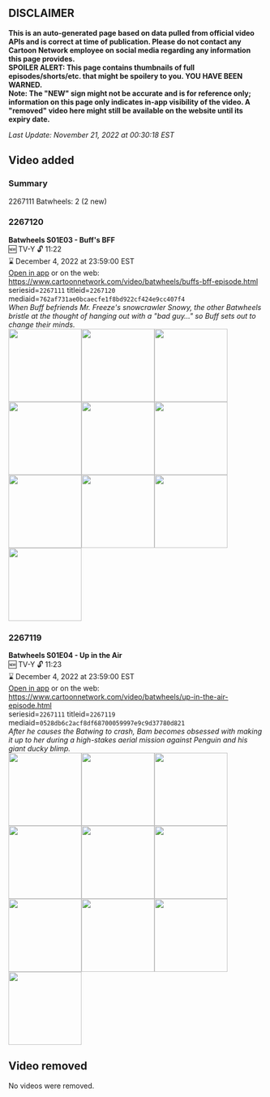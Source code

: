 ## DISCLAIMER
**This is an auto-generated page based on data pulled from official video APIs and is correct at time of publication. Please do not contact any Cartoon Network employee on social media regarding any information this page provides.**  
**SPOILER ALERT: This page contains thumbnails of full episodes/shorts/etc. that might be spoilery to you. YOU HAVE BEEN WARNED.**  
**Note: The "NEW" sign might not be accurate and is for reference only; information on this page only indicates in-app visibility of the video. A "removed" video here might still be available on the website until its expiry date.**  

_Last Update: November 21, 2022 at 00:30:18 EST_
## Video added
### Summary
2267111 Batwheels: 2 (2 new)  
### 2267120
**Batwheels S01E03 - Buff's BFF**  
🆕 TV-Y 🔓 11:22  
⌛ December 4, 2022 at 23:59:00 EST  
[Open in app](https://cnvideo.sercomkc.org/redirector.html?type=cnapp&seriesid=10000000000&titleid=2267120&mediaid=762af731ae0bcaecfe1f8bd922cf424e9cc407f4) or on the web: https://www.cartoonnetwork.com/video/batwheels/buffs-bff-episode.html  
seriesid=`2267111` titleid=`2267120` mediaid=`762af731ae0bcaecfe1f8bd922cf424e9cc407f4`  
_When Buff befriends Mr. Freeze's snowcrawler Snowy, the other Batwheels bristle at the thought of hanging out with a "bad guy…" so Buff sets out to change their minds._  
<a href="https://s3.amazonaws.com/cartoonorchestrator/2267120_001_1280x720.jpg"><img src="https://s3.amazonaws.com/cartoonorchestrator/2267120_001_640x360.jpg" height="144px" /></a><a href="https://s3.amazonaws.com/cartoonorchestrator/2267120_002_1280x720.jpg"><img src="https://s3.amazonaws.com/cartoonorchestrator/2267120_002_640x360.jpg" height="144px" /></a><a href="https://s3.amazonaws.com/cartoonorchestrator/2267120_003_1280x720.jpg"><img src="https://s3.amazonaws.com/cartoonorchestrator/2267120_003_640x360.jpg" height="144px" /></a><a href="https://s3.amazonaws.com/cartoonorchestrator/2267120_004_1280x720.jpg"><img src="https://s3.amazonaws.com/cartoonorchestrator/2267120_004_640x360.jpg" height="144px" /></a><a href="https://s3.amazonaws.com/cartoonorchestrator/2267120_005_1280x720.jpg"><img src="https://s3.amazonaws.com/cartoonorchestrator/2267120_005_640x360.jpg" height="144px" /></a><a href="https://s3.amazonaws.com/cartoonorchestrator/2267120_006_1280x720.jpg"><img src="https://s3.amazonaws.com/cartoonorchestrator/2267120_006_640x360.jpg" height="144px" /></a><a href="https://s3.amazonaws.com/cartoonorchestrator/2267120_007_1280x720.jpg"><img src="https://s3.amazonaws.com/cartoonorchestrator/2267120_007_640x360.jpg" height="144px" /></a><a href="https://s3.amazonaws.com/cartoonorchestrator/2267120_008_1280x720.jpg"><img src="https://s3.amazonaws.com/cartoonorchestrator/2267120_008_640x360.jpg" height="144px" /></a><a href="https://s3.amazonaws.com/cartoonorchestrator/2267120_009_1280x720.jpg"><img src="https://s3.amazonaws.com/cartoonorchestrator/2267120_009_640x360.jpg" height="144px" /></a><a href="https://s3.amazonaws.com/cartoonorchestrator/2267120_010_1280x720.jpg"><img src="https://s3.amazonaws.com/cartoonorchestrator/2267120_010_640x360.jpg" height="144px" /></a>
### 2267119
**Batwheels S01E04 - Up in the Air**  
🆕 TV-Y 🔓 11:23  
⌛ December 4, 2022 at 23:59:00 EST  
[Open in app](https://cnvideo.sercomkc.org/redirector.html?type=cnapp&seriesid=10000000000&titleid=2267119&mediaid=0528db6c2acf8df68700059997e9c9d37780d821) or on the web: https://www.cartoonnetwork.com/video/batwheels/up-in-the-air-episode.html  
seriesid=`2267111` titleid=`2267119` mediaid=`0528db6c2acf8df68700059997e9c9d37780d821`  
_After he causes the Batwing to crash, Bam becomes obsessed with making it up to her during a high-stakes aerial mission against Penguin and his giant ducky blimp._  
<a href="https://s3.amazonaws.com/cartoonorchestrator/2267119_001_1280x720.jpg"><img src="https://s3.amazonaws.com/cartoonorchestrator/2267119_001_640x360.jpg" height="144px" /></a><a href="https://s3.amazonaws.com/cartoonorchestrator/2267119_002_1280x720.jpg"><img src="https://s3.amazonaws.com/cartoonorchestrator/2267119_002_640x360.jpg" height="144px" /></a><a href="https://s3.amazonaws.com/cartoonorchestrator/2267119_003_1280x720.jpg"><img src="https://s3.amazonaws.com/cartoonorchestrator/2267119_003_640x360.jpg" height="144px" /></a><a href="https://s3.amazonaws.com/cartoonorchestrator/2267119_004_1280x720.jpg"><img src="https://s3.amazonaws.com/cartoonorchestrator/2267119_004_640x360.jpg" height="144px" /></a><a href="https://s3.amazonaws.com/cartoonorchestrator/2267119_005_1280x720.jpg"><img src="https://s3.amazonaws.com/cartoonorchestrator/2267119_005_640x360.jpg" height="144px" /></a><a href="https://s3.amazonaws.com/cartoonorchestrator/2267119_006_1280x720.jpg"><img src="https://s3.amazonaws.com/cartoonorchestrator/2267119_006_640x360.jpg" height="144px" /></a><a href="https://s3.amazonaws.com/cartoonorchestrator/2267119_007_1280x720.jpg"><img src="https://s3.amazonaws.com/cartoonorchestrator/2267119_007_640x360.jpg" height="144px" /></a><a href="https://s3.amazonaws.com/cartoonorchestrator/2267119_008_1280x720.jpg"><img src="https://s3.amazonaws.com/cartoonorchestrator/2267119_008_640x360.jpg" height="144px" /></a><a href="https://s3.amazonaws.com/cartoonorchestrator/2267119_009_1280x720.jpg"><img src="https://s3.amazonaws.com/cartoonorchestrator/2267119_009_640x360.jpg" height="144px" /></a><a href="https://s3.amazonaws.com/cartoonorchestrator/2267119_010_1280x720.jpg"><img src="https://s3.amazonaws.com/cartoonorchestrator/2267119_010_640x360.jpg" height="144px" /></a>
## Video removed
No videos were removed.  
